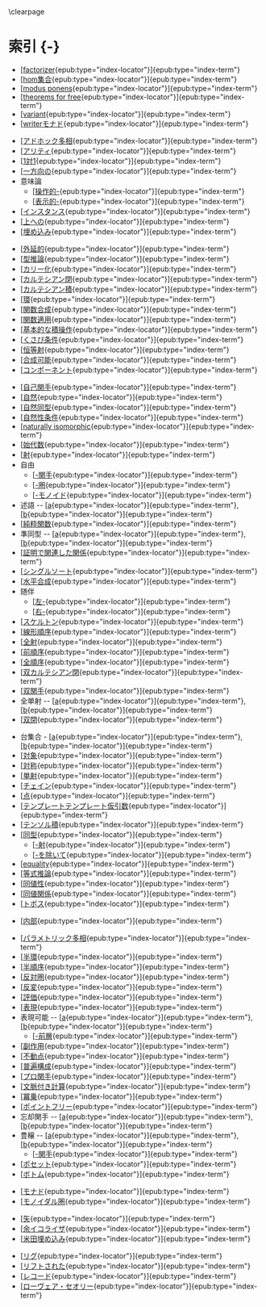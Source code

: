 \clearpage

# 索引 {-}

<!-- 英数 -->
* [[factorizer](#factorizer){epub:type="index-locator"}]{epub:type="index-term"}
* [[hom集合](#hom-set){epub:type="index-locator"}]{epub:type="index-term"}
* [[modus ponens](#modus_ponen){epub:type="index-locator"}]{epub:type="index-term"}
* [[theorems for free](#theorems_for_free){epub:type="index-locator"}]{epub:type="index-term"}
* [[variant](#variant){epub:type="index-locator"}]{epub:type="index-term"}
* [[writerモナド](#writer_monad){epub:type="index-locator"}]{epub:type="index-term"}

<!-- あ -->
* [[アドホック多相](#ad_hoc_polymorphism){epub:type="index-locator"}]{epub:type="index-term"}
* [[アリティ](#arity){epub:type="index-locator"}]{epub:type="index-term"}
* [[1対1](#one-to-one){epub:type="index-locator"}]{epub:type="index-term"}
* [[一方向の](#one_way2){epub:type="index-locator"}]{epub:type="index-term"}
* 意味論
  * [[操作的-](#operational_semantics){epub:type="index-locator"}]{epub:type="index-term"}
  * [[表示的-](#denotational_semantics){epub:type="index-locator"}]{epub:type="index-term"}
* [[インスタンス](#instance){epub:type="index-locator"}]{epub:type="index-term"}
* [[上への](#onto){epub:type="index-locator"}]{epub:type="index-term"}
* [[埋め込み](#embedding){epub:type="index-locator"}]{epub:type="index-term"}

<!-- か -->
* [[外延的](#extensional){epub:type="index-locator"}]{epub:type="index-term"}
* [[型推論](#type_inference){epub:type="index-locator"}]{epub:type="index-term"}
* [[カリー化](#currying){epub:type="index-locator"}]{epub:type="index-term"}
* [[カルテシアン閉](#Cartesian_closed){epub:type="index-locator"}]{epub:type="index-term"}
* [[カルテシアン積](#Cartesian_product){epub:type="index-locator"}]{epub:type="index-term"}
* [[環](#ring){epub:type="index-locator"}]{epub:type="index-term"}
* [[関数合成](#function_composition){epub:type="index-locator"}]{epub:type="index-term"}
* [[関数適用](#function_application){epub:type="index-locator"}]{epub:type="index-term"}
* [[基本的な積操作](#basic_product_operations){epub:type="index-locator"}]{epub:type="index-term"}
* [[くさび条件](#wedge_condition){epub:type="index-locator"}]{epub:type="index-term"}
* [[恒等射](#identity){epub:type="index-locator"}]{epub:type="index-term"}
* [[合成可能](#composable){epub:type="index-locator"}]{epub:type="index-term"}
* [[コンポーネント](#component){epub:type="index-locator"}]{epub:type="index-term"}

<!-- さ -->
* [[自己関手](#endofunctors){epub:type="index-locator"}]{epub:type="index-term"}
* [[自然](#natural){epub:type="index-locator"}]{epub:type="index-term"}
* [[自然同型](#natural_isomorphism){epub:type="index-locator"}]{epub:type="index-term"}
* [[自然性条件](#naturality_condition){epub:type="index-locator"}]{epub:type="index-term"}
* [[naturally isomorphic](#naturally_isomorphic){epub:type="index-locator"}]{epub:type="index-term"}
* [[始代数](#initial_algebra){epub:type="index-locator"}]{epub:type="index-term"}
* [[射](#morphism){epub:type="index-locator"}]{epub:type="index-term"}
* 自由
  * [[-関手](#free_functor){epub:type="index-locator"}]{epub:type="index-term"}
  * [[-圏](#free_category){epub:type="index-locator"}]{epub:type="index-term"}
  * [[-モノイド](#free_monoid){epub:type="index-locator"}]{epub:type="index-term"}
* 述語 -- [[a](#predicate){epub:type="index-locator"}]{epub:type="index-term"}, [[b](#predicate2){epub:type="index-locator"}]{epub:type="index-term"}
* [[純粋関数](#pure_function){epub:type="index-locator"}]{epub:type="index-term"}
* 準同型 -- [[a](#homomorphisms){epub:type="index-locator"}]{epub:type="index-term"}, [[b](#homomorphism){epub:type="index-locator"}]{epub:type="index-term"}
* [[証明で関連した関係](#proof-relevant_relation){epub:type="index-locator"}]{epub:type="index-term"}
* [[シングルソート](#single-sorted){epub:type="index-locator"}]{epub:type="index-term"}
* [[水平合成](#horizontal_composition){epub:type="index-locator"}]{epub:type="index-term"}
* 随伴
  * [[左-](#left_adjoint){epub:type="index-locator"}]{epub:type="index-term"}
  * [[右-](#right_adjoint){epub:type="index-locator"}]{epub:type="index-term"}
* [[スケルトン](#skeleton){epub:type="index-locator"}]{epub:type="index-term"}
* [[線形順序](#linear_order){epub:type="index-locator"}]{epub:type="index-term"}
* [[全射](#surjective){epub:type="index-locator"}]{epub:type="index-term"}
* [[前順序](#preorder){epub:type="index-locator"}]{epub:type="index-term"}
* [[全順序](#total_order){epub:type="index-locator"}]{epub:type="index-term"}
* [[双カルテシアン閉](#bicartesian_closed){epub:type="index-locator"}]{epub:type="index-term"}
* [[双関手](#bifunctor){epub:type="index-locator"}]{epub:type="index-term"}
* 全単射 -- [[a](#bijections){epub:type="index-locator"}]{epub:type="index-term"}, [[b](#bijection){epub:type="index-locator"}]{epub:type="index-term"}
* [[双閉](#biclosed){epub:type="index-locator"}]{epub:type="index-term"}

<!-- た -->
* 台集合 - [[a](#underlying){epub:type="index-locator"}]{epub:type="index-term"}, [[b](#underlying_set){epub:type="index-locator"}]{epub:type="index-term"}
* [[対象](#object){epub:type="index-locator"}]{epub:type="index-term"}
* [[対称](#symmetric){epub:type="index-locator"}]{epub:type="index-term"}
* [[単射](#injective){epub:type="index-locator"}]{epub:type="index-term"}
* [[チェイン](#chain){epub:type="index-locator"}]{epub:type="index-term"}
* [[点](#point){epub:type="index-locator"}]{epub:type="index-term"}
* [[テンプレートテンプレート仮引数](#template_template_parameter){epub:type="index-locator"}]{epub:type="index-term"}
* [[テンソル積](#tensor_product){epub:type="index-locator"}]{epub:type="index-term"}
* [[同型](#isomorphic){epub:type="index-locator"}]{epub:type="index-term"}
  * [[-射](#isomorphism){epub:type="index-locator"}]{epub:type="index-term"}
  * [[-を除いて](#up_to_isomorphism){epub:type="index-locator"}]{epub:type="index-term"}
* [[equality](#equality){epub:type="index-locator"}]{epub:type="index-term"}
* [[等式推論](#equational_reasoning){epub:type="index-locator"}]{epub:type="index-term"}
* [[同値性](#equivalence){epub:type="index-locator"}]{epub:type="index-term"}
* [[同値関係](#equivalence_relation){epub:type="index-locator"}]{epub:type="index-term"}
* [[トポス](#topos){epub:type="index-locator"}]{epub:type="index-term"}

<!-- な -->
* [[内部](#internal){epub:type="index-locator"}]{epub:type="index-term"}

<!-- は -->
* [[パラメトリック多相](#parametric_polymorphism){epub:type="index-locator"}]{epub:type="index-term"}
* [[半環](#semiring){epub:type="index-locator"}]{epub:type="index-term"}
* [[半順序](#partial_order){epub:type="index-locator"}]{epub:type="index-term"}
* [[反対圏](#opposite_category){epub:type="index-locator"}]{epub:type="index-term"}
* [[反変](#contravariant){epub:type="index-locator"}]{epub:type="index-term"}
* [[評価](#evaluation){epub:type="index-locator"}]{epub:type="index-term"}
* [[表現](#representation){epub:type="index-locator"}]{epub:type="index-term"}
* 表現可能 -- [[a](#representable){epub:type="index-locator"}]{epub:type="index-term"}, [[b](#representable2){epub:type="index-locator"}]{epub:type="index-term"}
  * [[-前層](#representable_presheaf){epub:type="index-locator"}]{epub:type="index-term"}
* [[副作用](#side_effect){epub:type="index-locator"}]{epub:type="index-term"}
* [[不動点](#fixed_point){epub:type="index-locator"}]{epub:type="index-term"}
* [[普遍構成](#universal_construction){epub:type="index-locator"}]{epub:type="index-term"}
* [[プロ関手](#profunctor){epub:type="index-locator"}]{epub:type="index-term"}
* [[文脈付き計算](#contextual_computation){epub:type="index-locator"}]{epub:type="index-term"}
* [[冪乗](#exponential){epub:type="index-locator"}]{epub:type="index-term"}
* [[ポイントフリー](#point-free){epub:type="index-locator"}]{epub:type="index-term"}
* 忘却関手 -- [[a](#forgetful_functor){epub:type="index-locator"}]{epub:type="index-term"}, [[b](#forgetful_functor2){epub:type="index-locator"}]{epub:type="index-term"}
* 豊穣 -- [[a](#enriched){epub:type="index-locator"}]{epub:type="index-term"}, [[b](#enriched2){epub:type="index-locator"}]{epub:type="index-term"}
  * [[-関手](#enriched_functor){epub:type="index-locator"}]{epub:type="index-term"}
* [[ポセット](#poset){epub:type="index-locator"}]{epub:type="index-term"}
* [[ボトム](#bottom){epub:type="index-locator"}]{epub:type="index-term"}

<!-- ま -->
* [[モナド](#monad){epub:type="index-locator"}]{epub:type="index-term"}
* [[モノイダル圏](#monoidal_category){epub:type="index-locator"}]{epub:type="index-term"}

<!-- や -->
* [[矢](#arrow){epub:type="index-locator"}]{epub:type="index-term"}
* [[余イコライザ](#coequalizer){epub:type="index-locator"}]{epub:type="index-term"}
* [[米田埋め込み](#Yoneda_embedding){epub:type="index-locator"}]{epub:type="index-term"}

<!-- ら -->
* [[リグ](#rig){epub:type="index-locator"}]{epub:type="index-term"}
* [[リフトされた](#lifted){epub:type="index-locator"}]{epub:type="index-term"}
* [[レコード](#record){epub:type="index-locator"}]{epub:type="index-term"}
* [[ローヴェア・セオリー](#lawvere_theory){epub:type="index-locator"}]{epub:type="index-term"}

<!-- わ -->
